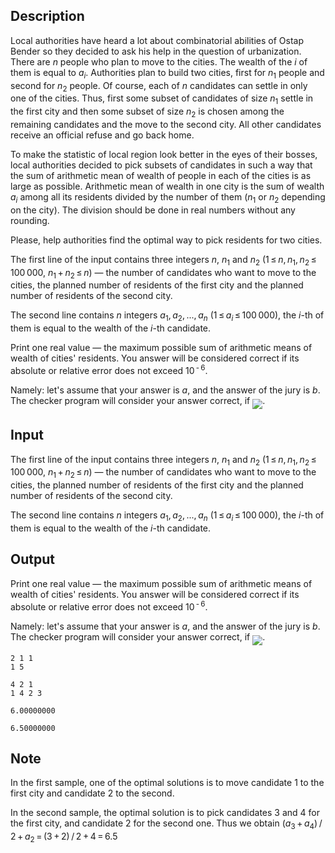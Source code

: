 ## Description

<div><p>Local authorities have heard a lot about combinatorial abilities of Ostap Bender so they decided to ask his help in the question of urbanization. There are <span class="tex-span"><i>n</i></span> people who plan to move to the cities. The wealth of the <span class="tex-span"><i>i</i></span> of them is equal to <span class="tex-span"><i>a</i><sub class="lower-index"><i>i</i></sub></span>. Authorities plan to build two cities, first for <span class="tex-span"><i>n</i><sub class="lower-index">1</sub></span> people and second for <span class="tex-span"><i>n</i><sub class="lower-index">2</sub></span> people. Of course, each of <span class="tex-span"><i>n</i></span> candidates can settle in only one of the cities. Thus, first some subset of candidates of size <span class="tex-span"><i>n</i><sub class="lower-index">1</sub></span> settle in the first city and then some subset of size <span class="tex-span"><i>n</i><sub class="lower-index">2</sub></span> is chosen among the remaining candidates and the move to the second city. All other candidates receive an official refuse and go back home.</p><p>To make the statistic of local region look better in the eyes of their bosses, local authorities decided to pick subsets of candidates in such a way that <span class="tex-font-style-bf">the sum of arithmetic mean</span> of wealth of people in each of the cities is as large as possible. Arithmetic mean of wealth in one city is the sum of wealth <span class="tex-span"><i>a</i><sub class="lower-index"><i>i</i></sub></span> among all its residents divided by the number of them (<span class="tex-span"><i>n</i><sub class="lower-index">1</sub></span> or <span class="tex-span"><i>n</i><sub class="lower-index">2</sub></span> depending on the city). The division should be done in real numbers without any rounding.</p><p>Please, help authorities find the optimal way to pick residents for two cities.</p></div><div class="input-specification"><p>The first line of the input contains three integers <span class="tex-span"><i>n</i></span>, <span class="tex-span"><i>n</i><sub class="lower-index">1</sub></span> and <span class="tex-span"><i>n</i><sub class="lower-index">2</sub></span> (<span class="tex-span">1 ≤ <i>n</i>, <i>n</i><sub class="lower-index">1</sub>, <i>n</i><sub class="lower-index">2</sub> ≤ 100 000</span>, <span class="tex-span"><i>n</i><sub class="lower-index">1</sub> + <i>n</i><sub class="lower-index">2</sub> ≤ <i>n</i></span>)&nbsp;— the number of candidates who want to move to the cities, the planned number of residents of the first city and the planned number of residents of the second city.</p><p>The second line contains <span class="tex-span"><i>n</i></span> integers <span class="tex-span"><i>a</i><sub class="lower-index">1</sub>, <i>a</i><sub class="lower-index">2</sub>, ..., <i>a</i><sub class="lower-index"><i>n</i></sub></span> (<span class="tex-span">1 ≤ <i>a</i><sub class="lower-index"><i>i</i></sub> ≤ 100 000</span>), the <span class="tex-span"><i>i</i></span>-th of them is equal to the wealth of the <span class="tex-span"><i>i</i></span>-th candidate.</p></div><div class="output-specification"><p>Print one real value&nbsp;— the maximum possible sum of arithmetic means of wealth of cities' residents. You answer will be considered correct if its absolute or relative error does not exceed <span class="tex-span">10<sup class="upper-index"> - 6</sup></span>. </p><p>Namely: let's assume that your answer is <span class="tex-span"><i>a</i></span>, and the answer of the jury is <span class="tex-span"><i>b</i></span>. The checker program will consider your answer correct, if <img align="middle" class="tex-formula" src="file://89PVECnm.png" style="max-width: 100.0%;max-height: 100.0%;">.</p></div>

## Input

<p>The first line of the input contains three integers <span class="tex-span"><i>n</i></span>, <span class="tex-span"><i>n</i><sub class="lower-index">1</sub></span> and <span class="tex-span"><i>n</i><sub class="lower-index">2</sub></span> (<span class="tex-span">1 ≤ <i>n</i>, <i>n</i><sub class="lower-index">1</sub>, <i>n</i><sub class="lower-index">2</sub> ≤ 100 000</span>, <span class="tex-span"><i>n</i><sub class="lower-index">1</sub> + <i>n</i><sub class="lower-index">2</sub> ≤ <i>n</i></span>)&nbsp;— the number of candidates who want to move to the cities, the planned number of residents of the first city and the planned number of residents of the second city.</p><p>The second line contains <span class="tex-span"><i>n</i></span> integers <span class="tex-span"><i>a</i><sub class="lower-index">1</sub>, <i>a</i><sub class="lower-index">2</sub>, ..., <i>a</i><sub class="lower-index"><i>n</i></sub></span> (<span class="tex-span">1 ≤ <i>a</i><sub class="lower-index"><i>i</i></sub> ≤ 100 000</span>), the <span class="tex-span"><i>i</i></span>-th of them is equal to the wealth of the <span class="tex-span"><i>i</i></span>-th candidate.</p>

## Output

<p>Print one real value&nbsp;— the maximum possible sum of arithmetic means of wealth of cities' residents. You answer will be considered correct if its absolute or relative error does not exceed <span class="tex-span">10<sup class="upper-index"> - 6</sup></span>. </p><p>Namely: let's assume that your answer is <span class="tex-span"><i>a</i></span>, and the answer of the jury is <span class="tex-span"><i>b</i></span>. The checker program will consider your answer correct, if <img align="middle" class="tex-formula" src="file://89PVECnm.png" style="max-width: 100.0%;max-height: 100.0%;">.</p>





```input1
2 1 1
1 5

```




```input2
4 2 1
1 4 2 3

```




```output1
6.00000000

```




```output2
6.50000000

```



## Note

<p>In the first sample, one of the optimal solutions is to move candidate <span class="tex-span">1</span> to the first city and candidate <span class="tex-span">2</span> to the second.</p><p>In the second sample, the optimal solution is to pick candidates <span class="tex-span">3</span> and <span class="tex-span">4</span> for the first city, and candidate <span class="tex-span">2</span> for the second one. Thus we obtain <span class="tex-span">(<i>a</i><sub class="lower-index">3</sub> + <i>a</i><sub class="lower-index">4</sub>) / 2 + <i>a</i><sub class="lower-index">2</sub> = (3 + 2) / 2 + 4 = 6.5</span></p>

